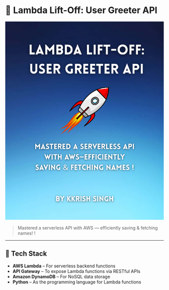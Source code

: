 # 🚀 Lambda Lift-Off: User Greeter API

<p float="left">
  <img src="assets/carouel/1.png"/>
</p>

> Mastered a serverless API with AWS — efficiently saving & fetching names!
!

---

## 🔧 Tech Stack

- **AWS Lambda** – For serverless backend functions  
- **API Gateway** – To expose Lambda functions via RESTful APIs  
- **Amazon DynamoDB** – For NoSQL data storage  
- **Python** – As the programming language for Lambda functions
